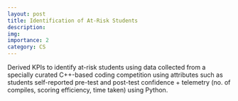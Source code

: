 ```yaml
---
layout: post
title: Identification of At-Risk Students
description: 
img: 
importance: 2
category: CS
---
```


Derived KPIs to identify at-risk students using data collected from a specially curated C++-based coding competition using attributes such as students self-reported pre-test and post-test confidence + telemetry (no. of compiles, scoring efficiency, time taken) using Python.